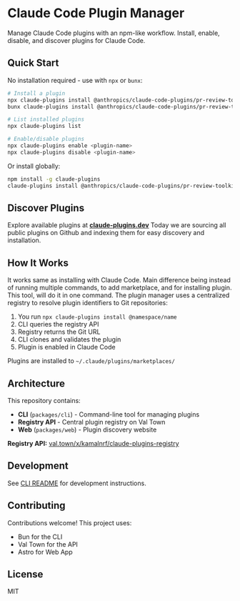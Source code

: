 # Claude Code Plugin Manager

Manage Claude Code plugins with an npm-like workflow. Install, enable, disable, and discover plugins for Claude Code.

## Quick Start

No installation required - use with `npx` or `bunx`:

```bash
# Install a plugin
npx claude-plugins install @anthropics/claude-code-plugins/pr-review-toolkit
bunx claude-plugins install @anthropics/claude-code-plugins/pr-review-toolkit

# List installed plugins
npx claude-plugins list

# Enable/disable plugins
npx claude-plugins enable <plugin-name>
npx claude-plugins disable <plugin-name>
```

Or install globally:

```bash
npm install -g claude-plugins
claude-plugins install @anthropics/claude-code-plugins/pr-review-toolkit
```

## Discover Plugins

Explore available plugins at **[claude-plugins.dev](https://claude-plugins.dev)**
Today we are sourcing all public plugins on Github and indexing them for easy discovery and installation.

## How It Works

It works same as installing with Claude Code. Main difference being instead of running multiple commands, to add marketplace, and for installing plugin. This tool, will do it in one command. The plugin manager uses a centralized registry to resolve plugin identifiers to Git repositories:

1. You run `npx claude-plugins install @namespace/name`
2. CLI queries the registry API
3. Registry returns the Git URL
4. CLI clones and validates the plugin
5. Plugin is enabled in Claude Code

Plugins are installed to `~/.claude/plugins/marketplaces/`

## Architecture

This repository contains:

- **CLI** (`packages/cli`) - Command-line tool for managing plugins
- **Registry API** - Central plugin registry on Val Town
- **Web** (`packages/web`) - Plugin discovery website

**Registry API:** [val.town/x/kamalnrf/claude-plugins-registry](https://www.val.town/x/kamalnrf/claude-plugins-registry)

## Development

See [CLI README](packages/cli/README.md) for development instructions.

## Contributing

Contributions welcome! This project uses:

- Bun for the CLI
- Val Town for the API
- Astro for Web App

## License

MIT
